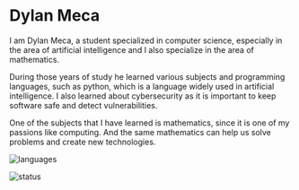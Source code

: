 # Dylan Meca

I am Dylan Meca, a student specialized in computer science, especially in the area of artificial intelligence and I also specialize in the area of mathematics.

During those years of study he learned various subjects and programming languages, such as python, which is a language widely used in artificial intelligence. I also learned about cybersecurity as it is important to keep software safe and detect vulnerabilities.

One of the subjects that I have learned is mathematics, since it is one of my passions like computing. And the same mathematics can help us solve problems and create new technologies.

![languages](https://github-readme-stats.vercel.app/api/top-langs/?username=dylanmeca&layout=compact)

![status](https://github-readme-stats.vercel.app/api?username=dylanmeca)
